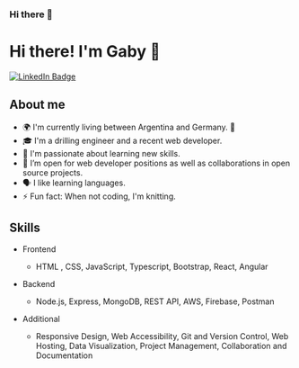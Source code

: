 ### Hi there 👋

<!--
**GabCB/GabCB** is a ✨ _special_ ✨ repository because its `README.md` (this file) appears on your GitHub profile.

Here are some ideas to get you started:
- 
- 🔭 I’m currently working on ...
- 🌱 I’m currently learning ...
- 👯 I’m looking to collaborate on ...
- 🤔 I’m looking for help with ...
- 💬 Ask me about ...
- 📫 How to reach me: ...
- 😄 Pronouns: ...
- ⚡ Fun fact: ...
-->

# Hi there! I'm Gaby 🙂
<div id="header" >
  <a href="https://www.linkedin.com/in/gabriela-cuencas-b-9774912b/" target="_blank">
    <img src="https://img.shields.io/badge/LinkedIn-blue?style=for-the-badge&logo=linkedin&logoColor=white" alt="LinkedIn Badge"/>
  </a>
</div> 

## About me
- 🌍 I'm currently living between Argentina and Germany. 🙂 
- 🎓 I'm a drilling engineer and a recent web developer.
- 🧬 I'm passionate about learning new skills.
- 👯 I’m open for web developer positions as well as collaborations in open source projects.
- 🗣️ I like learning languages.
- ⚡ Fun fact: When not coding, I'm knitting.

## Skills
- Frontend
  - HTML , CSS, JavaScript, Typescript, Bootstrap, React, Angular
 
- Backend
  - Node.js, Express, MongoDB, REST API, AWS, Firebase, Postman
  
- Additional
  - Responsive Design, Web Accessibility, Git and Version Control, Web Hosting, Data Visualization, Project Management, Collaboration and Documentation



